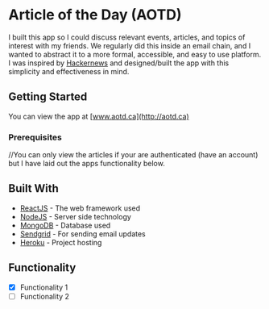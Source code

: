 # Article of the Day (AOTD)

I built this app so I could discuss relevant events, articles, and topics of interest with my friends. We regularly did this inside an email chain, and I wanted to abstract it to a more formal, accessible, and easy to use platform. I was inspired by [Hackernews](https://news.ycombinator.com/news) and designed/built the app with this simplicity and effectiveness in mind.

## Getting Started

You can view the app at [www.aotd.ca](http://aotd.ca)

### Prerequisites

//You can only view the articles if your are authenticated (have an account) but I have laid out the apps functionality below.

## Built With

* [ReactJS](https://reactjs.org/) - The web framework used
* [NodeJS](https://maven.apache.org/) - Server side technology
* [MongoDB](https://www.mongodb.com/) - Database used
* [Sendgrid](https://sendgrid.com/) - For sending email updates
* [Heroku](https://www.heroku.com/) - Project hosting

## Functionality

* [x] Functionality 1
* [ ] Functionality 2
